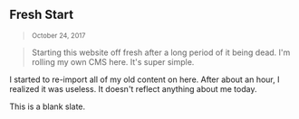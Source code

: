 <div class="col-md-12">

## Fresh Start
> <small class="text-muted">October 24, 2017</small>

> Starting this website off fresh after a long period of it being dead. I'm rolling my own CMS here. It's super simple.

I started to re-import all of my old content on here. After about an hour, I realized it was useless. It doesn't reflect anything about me today.

This is a blank slate.
</div>
